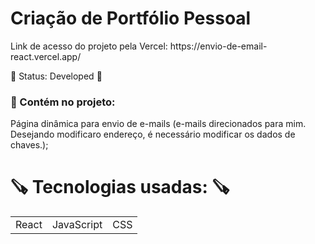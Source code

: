 #
<h1>Criação de Portfólio Pessoal</h1>

 <p>  Link de acesso do projeto pela Vercel: https://envio-de-email-react.vercel.app/

🚀 <h> Status: Developed <h> 🚀

### 📌 Contém no projeto:

<p> Página dinâmica para envio de e-mails (e-mails direcionados para mim. Desejando modificaro endereço, é necessário modificar os dados de chaves.);


<h1> 🪚 Tecnologias usadas: 🪚 </h1> 
<table>
<tr>
<td>React</td>
<td>JavaScript</td>
<td>CSS</td>
</tr>
</table>


